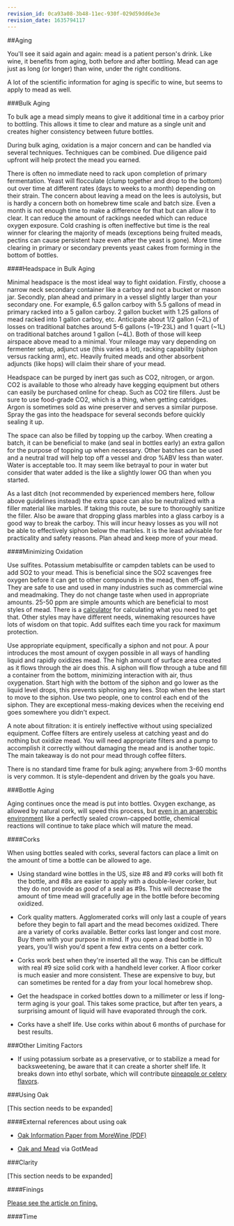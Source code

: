 ```yaml
---
revision_id: 0ca93a08-3b48-11ec-930f-029d59dd6e3e
revision_date: 1635794117
---
```


##Aging

You'll see it said again and again: mead is a patient person's drink. Like wine, it benefits from aging, both before and after bottling. Mead can age just as long (or longer) than wine, under the right conditions.

A lot of the scientific information for aging is specific to wine, but seems to apply to mead as well.

###Bulk Aging

To bulk age a mead simply means to give it additional time in a carboy prior to bottling. This allows it time to clear and mature as a single unit and creates higher consistency between future bottles.

During bulk aging, oxidation is a major concern and can be handled via several techniques.  Techniques can be combined.  Due diligence paid upfront will help protect the mead you earned.

There is often no immediate need to rack upon completion of primary fermentation.  Yeast will flocculate (clump together and drop to the bottom) out over time at different rates (days to weeks to a month) depending on their strain.  The concern about leaving a mead on the lees is autolysis, but is hardly a concern both on homebrew time scale and batch size.  Even a month is not enough time to make a difference for that but can allow it to clear.  It can reduce the amount of rackings needed which can reduce oxygen exposure.  Cold crashing is often ineffective but time is the real winner for clearing the majority of meads (exceptions being fruited meads, pectins can cause persistent haze even after the yeast is gone).  More time clearing in primary or secondary prevents yeast cakes from forming in the bottom of bottles.

####Headspace in Bulk Aging

Minimal headspace is the most ideal way to fight oxidation.  Firstly, choose a narrow neck secondary container like a carboy and not a bucket or mason jar.  Secondly, plan ahead and primary in a vessel slightly larger than your secondary one.  For example, 6.5 gallon carboy with 5.5 gallons of mead in primary racked into a 5 gallon carboy.  2 gallon bucket with 1.25 gallons of mead racked into 1 gallon carboy, etc.  Anticipate about 1/2 gallon (~2L) of losses on traditional batches around 5-6 gallons (~19-23L) and 1 quart (~1L) on traditional batches around 1 gallon (~4L).  Both of those will keep airspace above mead to a minimal.  Your mileage may vary depending on fermenter setup, adjunct use (this varies a lot), racking capability (siphon versus racking arm), etc.  Heavily fruited meads and other absorbent adjuncts (like hops) will claim their share of your mead.

Headspace can be purged by inert gas such as CO2, nitrogen, or argon.  CO2 is available to those who already have kegging equipment but others can easily be purchased online for cheap.  Such as CO2 tire fillers.  Just be sure to use food-grade CO2, which is a thing, when getting catridges.  Argon is sometimes sold as wine preserver and serves a similar purpose.  Spray the gas into the headspace for several seconds before quickly sealing it up.

The space can also be filled by topping up the carboy. When creating a batch, it can be beneficial to make (and seal in bottles early) an extra gallon for the purpose of topping up when necessary.  Other batches can be used and a neutral trad will help top off a vessel and drop %ABV less than water.  Water is acceptable too.  It may seem like betrayal to pour in water but consider that water added is the like a slightly lower OG than when you started.

As a last ditch (not recommended by experienced members here, follow above guidelines instead) the extra space can also be neutralized with a filler material like marbles. If taking this route, be sure to thoroughly sanitize the filler. Also be aware that dropping glass marbles into a glass carboy is a good way to break the carboy.  This will incur heavy losses as you will not be able to effectively siphon below the marbles.  It is the least advisable for practicality and safety reasons.  Plan ahead and keep more of your mead.

####Minimizing Oxidation

Use sulfites.  Potassium metabisulfite or campden tablets can be used to add SO2 to your mead.  This is beneficial since the SO2 scavenges free oxygen before it can get to other compounds in the mead, then off-gas.  They are safe to use and used in many industries such as commercial wine and meadmaking.  They do not change taste when used in appropriate amounts.  25-50 ppm are simple amounts which are beneficial to most styles of mead.  There is a [calculator](https://winemakermag.com/resource/1301-sulfite-calculator) for calculating what you need to get that.  Other styles may have different needs, winemaking resources have lots of wisdom on that topic.  Add sulfites each time you rack for maximum protection.

Use appropriate equipment, specifically a siphon and not pour.  A pour introduces the most amount of oxygen possible in all ways of handling liquid and rapidly oxidizes mead.  The high amount of surface area created as it flows through the air does this.  A siphon will flow through a tube and fill a container from the bottom, minimizing interaction with air, thus oxygenation.  Start high with the bottom of the siphon and go lower as the liquid level drops, this prevents siphoning any lees.  Stop when the lees start to move to the siphon.  Use two people, one to control each end of the siphon.  They are exceptional mess-making devices when the receiving end goes somewhere you didn't expect.

A note about filtration: it is entirely ineffective without using specialized equipment.  Coffee filters are entirely useless at catching yeast and do nothing but oxidize mead.  You will need appropriate filters and a pump to accomplish it correctly without damaging the mead and is another topic.  The main takeaway is do not pour mead through coffee filters.

There is no standard time frame for bulk aging; anywhere from 3-60 months is very common.  It is style-dependent and driven by the goals you have.

###Bottle Aging

Aging continues once the mead is put into bottles. Oxygen exchange, as allowed by natural cork, will speed this process, but [even in an anaerobic environment](http://www.jancisrobinson.com/articles/study-proves-oxygen-not-necessary-for-wine-ageing) like a perfectly sealed crown-capped bottle, chemical reactions will continue to take place which will mature the mead.

####Corks

When using bottles sealed with corks, several factors can place a limit on the amount of time a bottle can be allowed to age. 

* Using standard wine bottles in the US, size #8 and #9 corks will both fit the bottle, and #8s are easier to apply with a double-lever corker, but they do not provide as *good* of a seal as #9s. This will decrease the amount of time mead will gracefully age in the bottle before becoming oxidized.

* Cork quality matters. Agglomerated corks will only last a couple of years before they begin to fall apart and the mead becomes oxidized. There are a variety of corks available. Better corks last longer and cost more. Buy them with your purpose in mind. If you open a dead bottle in 10 years, you'll wish you'd spent a few extra cents on a better cork.

* Corks work best when they're inserted all the way. This can be difficult with real #9 size solid cork with a handheld lever corker. A floor corker is much easier and more consistent. These are expensive to buy, but can sometimes be rented for a day from your local homebrew shop.

* Get the headspace in corked bottles down to a millimeter or less if long-term aging is your goal. This takes some practice, but after ten years, a surprising amount of liquid will have evaporated through the cork.

* Corks have a shelf life. Use corks within about 6 months of purchase for best results.

###Other Limiting Factors

* If using potassium sorbate as a preservative, or to stabilize a mead for backsweetening, be aware that it can create a shorter shelf life. It breaks down into ethyl sorbate, which will contribute [pineapple or celery flavors](http://winemakersacademy.com/potassium-sorbate-wine-making/).

###Using Oak

[This section needs to be expanded]

####External references about using oak

*  [Oak Information Paper from MoreWine (PDF)](https://morewinemaking.com/web_files/intranet.morebeer.com/files/oakinfopaper09.pdf)

* [Oak and Mead](https://gotmead.com/blog/articles/effects-of-oak-on-mead/) via GotMead

###Clarity

[This section needs to be expanded]

####Finings

[Please see the article on fining.](r/mead/wiki/process/fining)

####Time